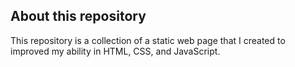 ## About this repository
This repository is a collection of a static web page that I created to improved my ability in HTML, CSS, and JavaScript. 